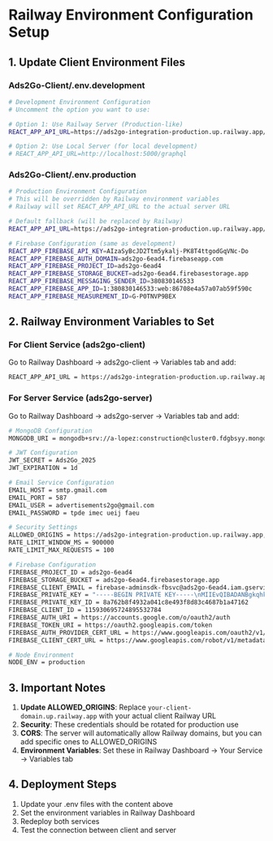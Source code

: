 # Railway Environment Configuration Setup

## 1. Update Client Environment Files

### Ads2Go-Client/.env.development
```bash
# Development Environment Configuration
# Uncomment the option you want to use:

# Option 1: Use Railway Server (Production-like)
REACT_APP_API_URL=https://ads2go-integration-production.up.railway.app/graphql

# Option 2: Use Local Server (for local development)
# REACT_APP_API_URL=http://localhost:5000/graphql
```

### Ads2Go-Client/.env.production
```bash
# Production Environment Configuration
# This will be overridden by Railway environment variables
# Railway will set REACT_APP_API_URL to the actual server URL

# Default fallback (will be replaced by Railway)
REACT_APP_API_URL=https://ads2go-integration-production.up.railway.app/graphql

# Firebase Configuration (same as development)
REACT_APP_FIREBASE_API_KEY=AIzaSyBcJD2Ttm5ykalj-PK8T4ttgodGqVNc-Do
REACT_APP_FIREBASE_AUTH_DOMAIN=ads2go-6ead4.firebaseapp.com
REACT_APP_FIREBASE_PROJECT_ID=ads2go-6ead4
REACT_APP_FIREBASE_STORAGE_BUCKET=ads2go-6ead4.firebasestorage.app
REACT_APP_FIREBASE_MESSAGING_SENDER_ID=380830146533
REACT_APP_FIREBASE_APP_ID=1:380830146533:web:86708e4a57a07ab59f590c
REACT_APP_FIREBASE_MEASUREMENT_ID=G-P0TNVP9BEX
```

## 2. Railway Environment Variables to Set

### For Client Service (ads2go-client)
Go to Railway Dashboard → ads2go-client → Variables tab and add:

```bash
REACT_APP_API_URL = https://ads2go-integration-production.up.railway.app/graphql
```

### For Server Service (ads2go-server)
Go to Railway Dashboard → ads2go-server → Variables tab and add:

```bash
# MongoDB Configuration
MONGODB_URI = mongodb+srv://a-lopez:construction@cluster0.fdgbsyy.mongodb.net/ADSTOGO?retryWrites=true&w=majority&appName=Cluster0

# JWT Configuration
JWT_SECRET = Ads2Go_2025
JWT_EXPIRATION = 1d

# Email Service Configuration
EMAIL_HOST = smtp.gmail.com
EMAIL_PORT = 587
EMAIL_USER = advertisements2go@gmail.com
EMAIL_PASSWORD = tpde imec ueij faeu

# Security Settings
ALLOWED_ORIGINS = https://ads2go-integration-production.up.railway.app,https://your-client-domain.up.railway.app
RATE_LIMIT_WINDOW_MS = 900000
RATE_LIMIT_MAX_REQUESTS = 100

# Firebase Configuration
FIREBASE_PROJECT_ID = ads2go-6ead4
FIREBASE_STORAGE_BUCKET = ads2go-6ead4.firebasestorage.app
FIREBASE_CLIENT_EMAIL = firebase-adminsdk-fbsvc@ads2go-6ead4.iam.gserviceaccount.com
FIREBASE_PRIVATE_KEY = "-----BEGIN PRIVATE KEY-----\nMIIEvQIBADANBgkqhkiG9w0BAQEFAASCBKcwggSjAgEAAoIBAQC85VGasRGQAU/M\nHRow06CKD9Lk1dRN6ZxKAiryKTiiVqSKUxHsL2D/jq7WCbk6RF7qxqvjhKAT4qTP\nH933MEOrNCb6KLGU1jksOktfWUUG22vdEUqWRtA1S7IeC+/8SA4/oLcvgbTKuTR4\n1paJNwobKnXExR6D2bU+y49yUDGTeo3mBMrJzfVEekIkFBey9gLwTGn4EKMfWddq\ntAp1GWj/gk7SYdCFBPEezGX5DP3WOrHk5ghu3LLVuQc/siGPO5kLbJ+JnHlgeOn6\n7aXBQd/jlftYNP4cZJj2Bmji14TBc0EpB8GeQXXRBVICMGmFUI3nSnLkAt/398iG\njXBCTdyrAgMBAAECggEAMIF+hAemJ+F+WT674//kAK/xitux6dPsU0DdQFP/fAhd\ntjuApbLA6L79/G6AxwqZiRY9O25qINEZWyqmt/wH1GXPAHwEpeCgy8+oXTKyPAGK\nYDk5ev9yJc1rTrXoCVODfSlLAQMApvIKHGGWRGQCz1kG5uFrZZY5KYfiLQuUv3bO\n429SNcEXWYMg3hM+fX8/7b+4bje3/khucKCW2FmNNw3jcApiZcZcqm6L5N22ds6u\ndxlT05wL14cZuCwsqRHATu/KfvaLBe4Z28viaOmf+RVkqQCiiyuzYIl6RS2zyEjx\nBy40hoFAu4eC4caZ6SJDKOWZJfCE45fiMB2VszGNOQKBgQDqACwaX9Lm43j15GHc\n265rctQMWj3tZUa6YD7TryM3LwryFxaYl1W8/pNUbg84ByNiN/1ki1fMWig4xhnE\n0A21VC7r6YHCfsMCfXLigeX4Xuo3qf+Kr2f8RjhquU0vrtmkNbLogBlLsIT1otLJ\nm/rjHK2y1MkY/u8kB2t0+8eJdQKBgQDOp5TJ9Bl+VDB+kQRZlobd1GVdBjBxJuDj\nXzPbUhZMVaTx0uumqw9paoOplDc1Iu+9uKABOsLOPdJZwBqIUzMKY5bxY6L/V/sP\ne89l8PEDNU4jsQyF0d4x/L+TLsIpDL9o5MzzNeQG8f6/7fwLpU3+9MSaxF+Q6IB/\n/PvVQ7TpnwKBgH+IFIFTVFhuBVDOZd+/AvKgpJ0O2c12cvPE3Lj2LNU4mFiU6MXF\nRP86KAXN7hF1In23UizoHLPNNzqqDQVM9wuqk+ATZZshBxtmT6TPcwzIfhJUXmex\nbZT6mGjiEQU54Hg0pAs/NYog7HYLhaJHlpcM3EYo3mj3GFKkkJYzWu65AoGAP6ui\nTBbJRALsbhKAJJocM3ydPmwJwNMZtvQ+JfTEqgA5Mciqkk9iEDihGD5yRAzfkLSx\nl69jFeg2RzDI+/emYi0M9JKeRc31rG+ZFu+FUle6G4URNqnSq9QTsmVVrRAgaVEV\nVFnmR72Hn9rTLUNhJIyFhqm6SAtajBSGAs85jkECgYEA0tYbeWxzUhrMgORChnxt\nTXha1GNKM7RLLIz/IsKP7Sy8VEsjIN9lbJ/MiaOKWxPjkysvWBCYG4SX5LqWaxVY\nugliM9nBW4+CkSClth3Hn2W7j2QcapD2PJAr+xyX9z/fIYbs1IQepkiurSDDyUD/\ni/iEeS+tZGxbO3ljdOwuwbo=\n-----END PRIVATE KEY-----"
FIREBASE_PRIVATE_KEY_ID = 8a762b8f4932a041c8e493f8d83c4687b1a47162
FIREBASE_CLIENT_ID = 115930695724895532784
FIREBASE_AUTH_URI = https://accounts.google.com/o/oauth2/auth
FIREBASE_TOKEN_URI = https://oauth2.googleapis.com/token
FIREBASE_AUTH_PROVIDER_CERT_URL = https://www.googleapis.com/oauth2/v1/certs
FIREBASE_CLIENT_CERT_URL = https://www.googleapis.com/robot/v1/metadata/x509/firebase-adminsdk-fbsvc%40ads2go-6ead4.iam.gserviceaccount.com

# Node Environment
NODE_ENV = production
```

## 3. Important Notes

1. **Update ALLOWED_ORIGINS**: Replace `your-client-domain.up.railway.app` with your actual client Railway URL
2. **Security**: These credentials should be rotated for production use
3. **CORS**: The server will automatically allow Railway domains, but you can add specific ones to ALLOWED_ORIGINS
4. **Environment Variables**: Set these in Railway Dashboard → Your Service → Variables tab

## 4. Deployment Steps

1. Update your .env files with the content above
2. Set the environment variables in Railway Dashboard
3. Redeploy both services
4. Test the connection between client and server
